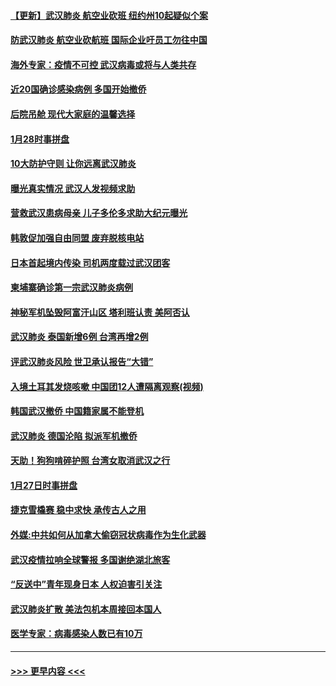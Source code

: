 #### [【更新】武汉肺炎 航空业砍班 纽约州10起疑似个案](../pages/prog202/a102758911.md?t=01291111) 
#### [防武汉肺炎 航空业砍航班 国际企业吁员工勿往中国](../pages/prog202/a102763361.md?t=01291111) 
#### [海外专家：疫情不可控 武汉病毒或将与人类共存](../pages/prog202/a102763237.md?t=01291111) 
#### [近20国确诊感染病例 多国开始撤侨](../pages/prog202/a102763020.md?t=01291111) 
#### [后院吊舱 现代大家庭的温馨选择](../pages/prog202/a102763229.md?t=01291111) 
#### [1月28时事拼盘](../pages/prog202/a102763181.md?t=01291111) 
#### [10大防护守则 让你远离武汉肺炎](../pages/prog202/a102763170.md?t=01291111) 
#### [曝光真实情况 武汉人发视频求助](../pages/prog202/a102763038.md?t=01291111) 
#### [营救武汉患病母亲 儿子多伦多求助大纪元曝光](../pages/prog202/a102763011.md?t=01291111) 
#### [韩敦促加强自由同盟 废弃脱核电站](../pages/prog202/a102762970.md?t=01291111) 
#### [日本首起境内传染 司机两度载过武汉团客](../pages/prog202/a102762841.md?t=01291111) 
#### [柬埔寨确诊第一宗武汉肺炎病例](../pages/prog202/a102762839.md?t=01291111) 
#### [神秘军机坠毁阿富汗山区 塔利班认责 美阿否认](../pages/prog202/a102762735.md?t=01291111) 
#### [武汉肺炎 泰国新增6例 台湾再增2例](../pages/prog202/a102762716.md?t=01291111) 
#### [评武汉肺炎风险 世卫承认报告“大错”](../pages/prog202/a102762567.md?t=01291111) 
#### [入境土耳其发烧咳嗽 中国团12人遭隔离观察(视频)](../pages/prog202/a102762590.md?t=01291111) 
#### [韩国武汉撤侨 中国籍家属不能登机](../pages/prog202/a102762555.md?t=01291111) 
#### [武汉肺炎 德国沦陷 拟派军机撤侨](../pages/prog202/a102762523.md?t=01291111) 
#### [天助！狗狗啃碎护照 台湾女取消武汉之行](../pages/prog202/a102762367.md?t=01291111) 
#### [1月27日时事拼盘](../pages/prog202/a102762358.md?t=01291111) 
#### [捷克雪橇赛 稳中求快 承传古人之用](../pages/prog202/a102762328.md?t=01291111) 
#### [外媒:中共如何从加拿大偷窃冠状病毒作为生化武器](../pages/prog202/a102762266.md?t=01291111) 
#### [武汉疫情拉响全球警报 多国谢绝湖北旅客](../pages/prog202/a102762158.md?t=01291111) 
#### [“反送中”青年现身日本 人权迫害引关注](../pages/prog202/a102762167.md?t=01291111) 
#### [武汉肺炎扩散 美法包机本周接回本国人](../pages/prog202/a102762156.md?t=01291111) 
#### [医学专家：病毒感染人数已有10万](../pages/prog202/a102762149.md?t=01291111) 

----
#### [ >>> 更早内容 <<< ](../indexes/prog202-earlier.md)
